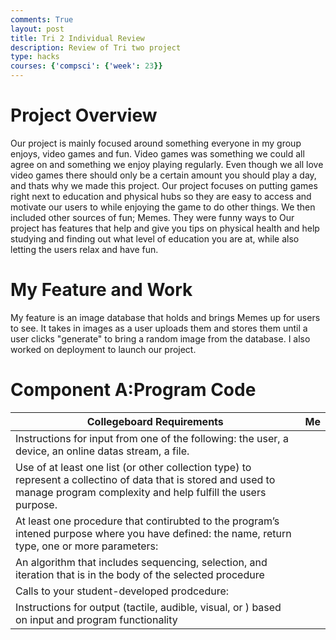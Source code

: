 ```yaml
---
comments: True
layout: post
title: Tri 2 Individual Review
description: Review of Tri two project
type: hacks
courses: {'compsci': {'week': 23}}
---
```


# Project Overview

Our project is mainly focused around something everyone in my group enjoys, video games and fun. Video games was something we could all agree on and something we enjoy playing regularly. Even though we all love video games there should only be a certain amount you should play a day, and thats why we made this project. Our project focuses on putting games right next to education and physical hubs so they are easy to access and motivate our users to while enjoying the game to do other things. We then included other sources of fun; Memes. They were funny ways to  Our project has features that help and give you tips on physical health and help studying and finding out what level of education you are at, while also letting the users relax and have fun.

# My Feature and Work

My feature is an image database that holds and brings Memes up for users to see. It takes in images as a user uploads them and stores them until a user clicks "generate" to bring a random image from the database. I also worked on deployment to launch our project.

# Component A:Program Code

| Collegeboard Requirements                                                                                                                                                      | Me |
|--------------------------------------------------------------------------------------------------------------------------------------------------------------------------------|----|
| Instructions for input from one of the following: the user, a device, an online datas stream, a file.                                                                          |    |
| Use of at least one list (or other collection type) to represent a collectino of data that is stored and used to manage program complexity and help fulfill the users purpose. |    |
| At least one procedure that contirubted to the program’s intened purpose where you have defined: the name, return type, one or more parameters:                                |    |
| An algorithm that includes sequencing, selection, and iteration that is in the body of the selected procedure                                                                  |    |
| Calls to your student-developed prodcedure:                                                                                                                                    |    |
| Instructions for output (tactile, audible, visual, or ) based on input and program functionality                                                                               |    |
